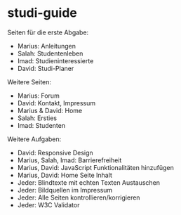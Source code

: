 # studi-guide

Seiten für die erste Abgabe:
- Marius: Anleitungen
- Salah: Studentenleben
- Imad: Studieninteressierte
- David: Studi-Planer

Weitere Seiten:
- Marius: Forum
- David: Kontakt, Impressum
- Marius & David: Home
- Salah: Ersties
- Imad: Studenten

Weitere Aufgaben: 
- David: Responsive Design
- Marius, Salah, Imad: Barrierefreiheit
- Marius, David: JavaScript Funktionalitäten hinzufügen
- Marius, David: Home Seite Inhalt
- Jeder: Blindtexte mit echten Texten Austauschen
- Jeder: Bildquellen im Impressum
- Jeder: Alle Seiten kontrollieren/korrigieren
- Jeder: W3C Validator

